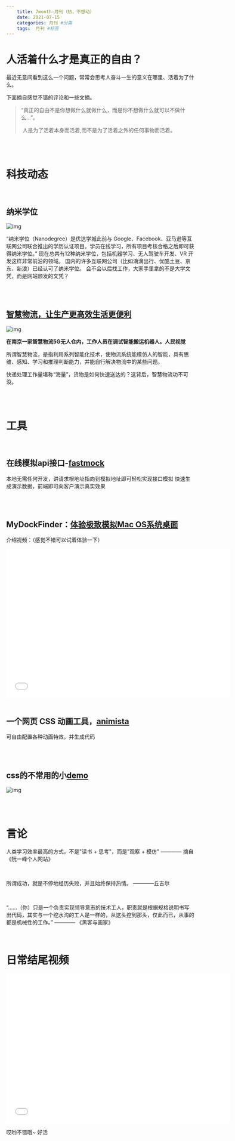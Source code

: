 ```yaml
---
    title: 7month-月刊（热，不想动）
    date: 2021-07-15
    categories: 月刊 #分类
    tags:  月刊 #标签
---
```



# 人活着什么才是真正的自由？

最近无意间看到这么一个问题，常常会思考人奋斗一生的意义在哪里、活着为了什么。

下面摘自感觉不错的评论和一些文摘。

> “真正的自由不是你想做什么就做什么，而是你不想做什么就可以不做什么…”。
>
> ​	人是为了活着本身而活着,而不是为了活着之外的任何事物而活着。

<br/>

<br/>

# 科技动态

<br/>

## 纳米学位

![img](https://pic3.zhimg.com/v2-99280ef166c1e2891677ea7b9fa121c4_720w.jpg?source=3af55fa1)

“纳米学位（Nanodegree）是优达学城此前与 Google、Facebook、亚马逊等互联网公司联合推出的学历认证项目。学员在线学习，所有项目考核合格之后即可获得纳米学位。” 现在总共有12种纳米学位，包括机器学习、无人驾驶车开发、VR 开发这样非常前沿的领域。 国内的许多互联网公司（比如滴滴出行、优酷土豆、京东、新浪）已经认可了纳米学位。 会不会以后找工作，大家手里拿的不是大学文凭，而是网站颁发的文凭？

<br/>

<br/>


## [智慧物流，让生产更高效生活更便利](http://home.china.com.cn/txt/2021-07/13/content_41615452.htm)

![img](http://home.china.com.cn/images/2021-07/13/136e280e-dd87-41c8-b85e-d8d9c60ceceb.jpg)

**在南京一家智慧物流5G无人仓内，工作人员在调试智能搬运机器人。人民视觉**

所谓智慧物流，是指利用系列智能化技术，使物流系统能模仿人的智能，具有思维、感知、学习和推理判断能力，并能自行解决物流中的某些问题。

快递处理工作量堪称“海量”，货物是如何快速送达的？这背后，智慧物流功不可没。

<br/>

<br/>

# 工具

<br/>

## 在线模拟api接口-[fastmock](https://www.fastmock.site/#/)

本地无需任何开发，讲请求根地址指向到模拟地址即可轻松实现接口模拟
快速生成演示数据，前端即可向客户演示真实效果

<br/>

<br/>


## MyDockFinder：[体验极致模拟Mac OS系统桌面](https://www.mydockfinder.com/)

介绍视频：（感觉不错可以试着体验一下）

<iframe height="400" width="600" src="//player.bilibili.com/player.html?aid=973831560&bvid=BV1344y1z7vi&cid=358980896&page=1" scrolling="no" border="0" frameborder="no" framespacing="0" allowfullscreen="true"> </iframe>

<br/>

<br/>

## 一个网页 CSS 动画工具，[animista](https://animista.net/play/basic/scale-up)

可自由配置各种动画特效，并生成代码

<br/>

<br/>


## css的不常用的小[demo](https://markodenic.com/css-tips/#header)

![img](https://markodenic.com/wp-content/uploads/2020/04/Discuss-product-requirements-e1613893235653.png)

<br/>

<br/>

# 言论

人类学习效率最高的方式，不是"读书 + 思考"，而是"观察 + 模仿"      ———— 摘自《阮一峰个人网站》

​                                                                                       

所谓成功，就是不停地经历失败，并且始终保持热情。      ————丘吉尔

​                                                                                      

“……（你）只是一个负责实现领导意志的技术工人，职责就是根据规格说明书写出代码，其实与一个挖水沟的工人是一样的，从这头挖到那头，仅此而已，从事的都是机械性的工作。”            ———— 《黑客与画家》

​                                                                                         

# 日常结尾视频

<iframe height="400" width="600" src="//player.bilibili.com/player.html?aid=761063654&bvid=BV1164y167pk&cid=352169542&page=1" scrolling="no" border="0" frameborder="no" framespacing="0" allowfullscreen="true"> </iframe>

哎哟不错哦~ 好活